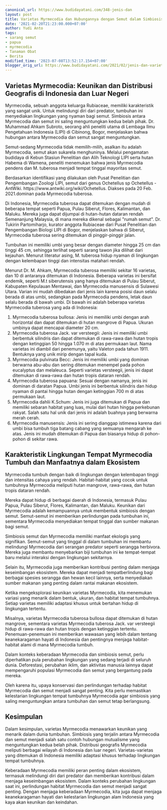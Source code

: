 ```yaml
---
canonical_url: https://www.budidayatani.com/348-jenis-dan
layout: post
title: Varietas Myrmecodia dan Hubungannya dengan Semut dalam Simbiosis
date: '2021-02-20T21:23:00.000+07:00'
author: Yudi Anto
tags:
- sarang semut
- papua
- myrmecodia
- Tanaman Obat
- Berita
modified_time: '2023-07-08T13:52:17.154+07:00'
blogger_orig_url: https://www.budidayatani.com/2021/02/jenis-dan-varietas-myrmecodia-tuberosa.html
---
```


<h2>Varietas Myrmecodia: Keunikan dan Distribusi Geografis di Indonesia dan Luar Negeri</h2><p>Myrmecodia, sebuah anggota keluarga Rubiaceae, memiliki karakteristik yang sangat unik. Untuk melindungi diri dari predator, tumbuhan ini menyediakan lingkungan yang nyaman bagi semut. Simbiosis antara Myrmecodia dan semut ini saling menguntungkan kedua belah pihak. Dr. Muhammad Ahkam Subroto, seorang ahli peneliti utama di Lembaga Ilmu Pengetahuan Indonesia (LIPI) di Cibinong, Bogor, menjelaskan bahwa hubungan antara Myrmecodia dan semut sangat menguntungkan.</p><p>Semut-sedang Myrmecodia tidak memilih-milih, asalkan itu adalah Myrmecodia, semut akan sukarela menghuninya. Melalui pengamatan budidaya di Kebun Stasiun Penelitian dan Alih Teknologi LIPI serta hutan Habema di Wamena, peneliti menemukan bahwa jenis Myrmecodia pendens dan M. tuberosa menjadi tempat tinggal mayoritas semut.</p><p>Berdasarkan identifikasi yang dilakukan oleh Pusat Penelitian dan Pengembangan Zoologi LIPI, semut dari genus Ochetellus sp Ochetellus - AntWiki. https://www.antwiki.org/wiki/Ochetellus. Diakses pada 20 Feb. 2021.dominan pada Myrmecodia tuberosa.</p><p>Di Indonesia, Myrmecodia tuberosa dapat ditemukan dengan mudah di beberapa tempat seperti Papua, Pulau Siberut, Flores, Kalimantan, dan Maluku. Mereka juga dapat dijumpai di hutan-hutan dataran rendah Semenanjung Malaysia, di mana mereka dikenal sebagai "rumah semut". Dr. Tukirin Partomiharjo, kurator anggota Rubiaceae dari Pusat Penelitian dan Pengembangan Biologi LIPI di Bogor, menjelaskan bahwa di Siberut, Myrmecodia tuberosa sering ditemukan di pinggir-pinggir jalan.</p><p>Tumbuhan ini memiliki umbi yang besar dengan diameter hingga 25 cm dan tinggi 45 cm, sehingga terlihat seperti sarang tawon jika dilihat dari kejauhan. Menurut literatur asing, M. tuberosa hidup nyaman di lingkungan dengan kelembapan tinggi dan intensitas matahari rendah.</p><p>Menurut Dr. M. Ahkam, Myrmecodia tuberosa memiliki sekitar 16 varietas, dan 10 di antaranya ditemukan di Indonesia. Beberapa varietas ini bersifat endemik, seperti M.t siberutensis yang hanya ditemukan di Pulau Siberut, Kabupaten Kepulauan Mentawai, dan Myrmecodia manusensis di Sulawesi Utara. Varian ini mudah dibedakan dari jenis lain karena posisi daun selalu berada di atas umbi, sedangkan pada Myrmecodia pendens, letak daun selalu berada di bawah umbi. Di bawah ini adalah beberapa varietas Myrmecodia tuberosa yang ada di Indonesia:</p><ol><li>Myrmecodia tuberosa bullosa: Jenis ini memiliki umbi dengan arah horizontal dan dapat ditemukan di hutan mangrove di Papua. Ukuran umbinya dapat mencapai diameter 20 cm.</li><li>Myrmecodia tuberosa Jack. var versteegii: Jenis ini memiliki umbi berbentuk silindris dan dapat ditemukan di rawa-rawa dan hutan tropis dengan ketinggian 50 hingga 1.070 m di atas permukaan laut. Nama varietas ini diambil dari penemunya, yaitu Valeton pada tahun 1911. Bentuknya yang unik mirip dengan tapal kuda.</li><li>Myrmecodia pulvinata Becc: Jenis ini memiliki umbi yang dominan berwarna abu-abu dan sering ditemukan menempel pada pohon eucalyptus dan melaleuca. Seperti varietas versteegii, jenis ini dapat ditemukan di rawa-rawa dan hutan tropis dataran rendah.</li><li>Myrmecodia tuberosa papuana: Sesuai dengan namanya, jenis ini dominan di daratan Papua. Umbi jenis ini berbentuk silindris dan hidup nyaman di pantai hingga hutan dengan ketinggian 700 m di atas permukaan laut.</li><li>Myrmecodia dahlii K.Schum: Jenis ini juga ditemukan di Papua dan memiliki sebaran habitat yang luas, mulai dari hutan hingga perkebunan rakyat. Salah satu hal unik dari jenis ini adalah buahnya yang berwarna merah cerah.</li><li>Myrmecodia manusensis: Jenis ini sering dianggap istimewa karena dari umbi bisa tumbuh tiga batang cabang yang semuanya mengarah ke atas. Jenis ini mudah ditemukan di Papua dan biasanya hidup di pohon-pohon di sekitar rawa.</li></ol><h2>Karakteristik Lingkungan Tempat Myrmecodia Tumbuh dan Manfaatnya dalam Ekosistem</h2><p>Myrmecodia tumbuh dengan baik di lingkungan dengan kelembapan tinggi dan intensitas cahaya yang rendah. Habitat-habitat yang cocok untuk tumbuhnya Myrmecodia meliputi hutan mangrove, rawa-rawa, dan hutan tropis dataran rendah.</p><p>Mereka dapat hidup di berbagai daerah di Indonesia, termasuk Pulau Papua, Pulau Siberut, Flores, Kalimantan, dan Maluku. Keunikan dari Myrmecodia adalah kemampuannya untuk membentuk simbiosis dengan semut. Semut-semut ini memberikan perlindungan pada tumbuhan ini, sementara Myrmecodia menyediakan tempat tinggal dan sumber makanan bagi semut.</p><p>Simbiosis semut dan Myrmecodia memiliki manfaat ekologis yang signifikan. Semut-semut yang tinggal di dalam tumbuhan ini membantu melindungi Myrmecodia dari serangan predator seperti serangga herbivora. Mereka juga membantu menyebarkan biji tumbuhan ini ke tempat-tempat baru melalui interaksi dengan lingkungan sekitarnya.</p><p>Selain itu, Myrmecodia juga memberikan kontribusi penting dalam menjaga keseimbangan ekosistem. Mereka dapat menjadi tempatberlindung bagi berbagai spesies serangga dan hewan kecil lainnya, serta menyediakan sumber makanan yang penting dalam rantai makanan ekosistem.</p><p>Ketika mengeksplorasi keunikan varietas Myrmecodia, kita menemukan variasi yang menarik dalam bentuk, ukuran, dan habitat tempat tumbuhnya. Setiap varietas memiliki adaptasi khusus untuk bertahan hidup di lingkungan tertentu.</p><p>Misalnya, varietas Myrmecodia tuberosa bullosa dapat ditemukan di hutan mangrove, sementara varietas Myrmecodia tuberosa Jack. var versteegii hidup di rawa-rawa dan hutan tropis dengan ketinggian tertentu. Penemuan-penemuan ini memberikan wawasan yang lebih dalam tentang keanekaragaman hayati di Indonesia dan pentingnya menjaga habitat-habitat alami di mana Myrmecodia tumbuh.</p><p>Dalam konteks keberadaan Myrmecodia dan simbiosis semut, perlu diperhatikan pula perubahan lingkungan yang sedang terjadi di seluruh dunia. Deforestasi, perubahan iklim, dan aktivitas manusia lainnya dapat mempengaruhi populasi Myrmecodia dan semut yang bergantung pada mereka.</p><p>Oleh karena itu, upaya konservasi dan perlindungan terhadap habitat Myrmecodia dan semut menjadi sangat penting. Kita perlu memastikan kelestarian lingkungan tempat tumbuhnya Myrmecodia agar simbiosis yang saling menguntungkan antara tumbuhan dan semut tetap berlangsung.</p><h2>Kesimpulan</h2><p>Dalam kesimpulan, varietas Myrmecodia menawarkan keunikan yang menarik dalam dunia tumbuhan. Simbiosis yang terjalin antara Myrmecodia dan semut menjadi salah satu contoh hubungan mutualisme yang menguntungkan kedua belah pihak. Distribusi geografis Myrmecodia meliputi berbagai wilayah di Indonesia dan luar negeri. Varietas-varietas yang ditemukan di Indonesia memiliki adaptasi khusus terhadap lingkungan tempat tumbuhnya.</p><p>Keberadaan Myrmecodia memiliki peran penting dalam ekosistem, termasuk melindungi diri dari predator dan memberikan kontribusi dalam menjaga keseimbangan ekosistem. Dalam konteks perubahan lingkungan saat ini, perlindungan habitat Myrmecodia dan semut menjadi sangat penting. Dengan menjaga keberadaan Myrmecodia, kita juga dapat menjaga keanekaragaman hayati dan kelestarian lingkungan alam Indonesia yang kaya akan keunikan dan keindahan.</p>